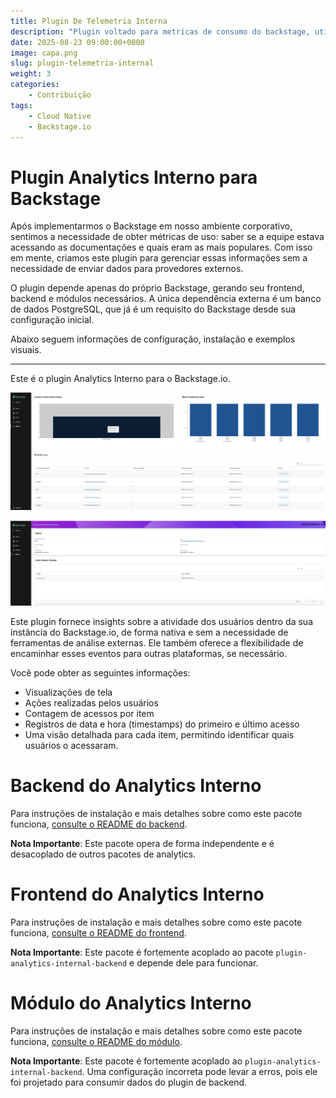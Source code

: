 ```yaml
---
title: Plugin De Telemetria Interna
description: "Plugin voltado para metricas de consumo do backstage, utilizando de um endpoint implementado dentro do proprio backstage sem a necessidade de envio para rotas externas"
date: 2025-08-23 09:00:00+0000
image: capa.png
slug: plugin-telemetria-internal
weight: 3
categories:
    - Contribuição
tags:
    - Cloud Native
    - Backstage.io
---
```


# Plugin Analytics Interno para Backstage

Após implementarmos o Backstage em nosso ambiente corporativo, sentimos a necessidade de obter métricas de uso: saber se a equipe estava acessando as documentações e quais eram as mais populares. Com isso em mente, criamos este plugin para gerenciar essas informações sem a necessidade de enviar dados para provedores externos.

O plugin depende apenas do próprio Backstage, gerando seu frontend, backend e módulos necessários. A única dependência externa é um banco de dados PostgreSQL, que já é um requisito do Backstage desde sua configuração inicial.

Abaixo seguem informações de configuração, instalação e exemplos visuais.

---

Este é o plugin Analytics Interno para o Backstage.io.

![Exemplo do Analytics](screen-example.png)

![Exemplo de Detalhe do Analytics](screen-detail-example.png)

Este plugin fornece insights sobre a atividade dos usuários dentro da sua instância do Backstage.io, de forma nativa e sem a necessidade de ferramentas de análise externas. Ele também oferece a flexibilidade de encaminhar esses eventos para outras plataformas, se necessário.

Você pode obter as seguintes informações:
- Visualizações de tela
- Ações realizadas pelos usuários
- Contagem de acessos por item
- Registros de data e hora (timestamps) do primeiro e último acesso
- Uma visão detalhada para cada item, permitindo identificar quais usuários o acessaram.

# Backend do Analytics Interno

Para instruções de instalação e mais detalhes sobre como este pacote funciona, [consulte o README do backend](https://github.com/raphanogueira/backstage-plugins/blob/master/plugins/analytics-internal/backend/README.md).

**Nota Importante**: Este pacote opera de forma independente e é desacoplado de outros pacotes de analytics.

# Frontend do Analytics Interno

Para instruções de instalação e mais detalhes sobre como este pacote funciona, [consulte o README do frontend](https://github.com/raphanogueira/backstage-plugins/blob/master/plugins/analytics-internal/frontend/README.md).

**Nota Importante**: Este pacote é fortemente acoplado ao pacote `plugin-analytics-internal-backend` e depende dele para funcionar.

# Módulo do Analytics Interno

Para instruções de instalação e mais detalhes sobre como este pacote funciona, [consulte o README do módulo](https://github.com/raphanogueira/backstage-plugins/blob/master/plugins/analytics-internal/module/README.md).

**Nota Importante**: Este pacote é fortemente acoplado ao `plugin-analytics-internal-backend`. Uma configuração incorreta pode levar a erros, pois ele foi projetado para consumir dados do plugin de backend.